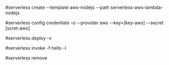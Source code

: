 #serverless create --template aws-nodejs --path serverless-aws-lambda-nodejs

#serverless config credentials -o --provider aws --key=[key-aws] --secret [scret-aws]

#serverless deploy -v

#serverless invoke -f hello -l 

#serverless remove